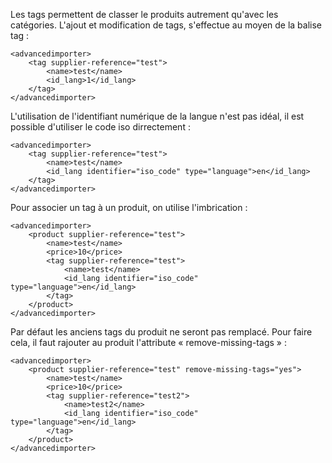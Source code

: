Les tags permettent de classer le produits autrement qu'avec les catégories. L'ajout et modification de tags, s'effectue au moyen de la balise tag :

```
<advancedimporter>
    <tag supplier-reference="test">
        <name>test</name>
        <id_lang>1</id_lang>
    </tag>
</advancedimporter>
```

L'utilisation de l'identifiant numérique de la langue n'est pas idéal, il est possible d'utiliser le code iso dirrectement :
```
<advancedimporter>
    <tag supplier-reference="test">
        <name>test</name>
        <id_lang identifier="iso_code" type="language">en</id_lang>
    </tag>
</advancedimporter>
```

Pour associer un tag à un produit, on utilise l'imbrication :
```
<advancedimporter>
    <product supplier-reference="test">
        <name>test</name>
        <price>10</price>
        <tag supplier-reference="test">
            <name>test</name>
            <id_lang identifier="iso_code" type="language">en</id_lang>
        </tag>
    </product>
</advancedimporter>
```

Par défaut les anciens tags du produit ne seront pas remplacé. Pour faire cela, il faut rajouter au produit l'attribute « remove-missing-tags » :
```
<advancedimporter>
    <product supplier-reference="test" remove-missing-tags="yes">
        <name>test</name>
        <price>10</price>
        <tag supplier-reference="test2">
            <name>test2</name>
            <id_lang identifier="iso_code" type="language">en</id_lang>
        </tag>
    </product>
</advancedimporter>
```
